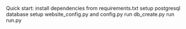 Quick start:
install dependencies from requirements.txt
setup postgresql database
setup website_config.py and config.py
run db_create.py
run run.py
